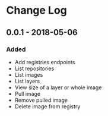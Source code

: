 # Change Log

## 0.0.1 - 2018-05-06

### Added

- Add registries endpoints
- List repositories
- List images
- List layers
- View size of a layer or whole image
- Pull image
- Remove pulled image
- Delete image from registry